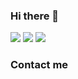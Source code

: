 ### Hi there 👋

<!--
**lcantonelli/lcantonelli** is a ✨ _special_ ✨ repository because its `README.md` (this file) appears on your GitHub profile.

Here are some ideas to get you started:

- 🔭 I’m currently working on ...
- 🌱 I’m currently learning ...
- 👯 I’m looking to collaborate on ...
- 🤔 I’m looking for help with ...
- 💬 Ask me about ...
- 📫 How to reach me: ...
- 😄 Pronouns: ...
- ⚡ Fun fact: ...
-->

<img src="http://github-readme-streak-stats.herokuapp.com?user=lcantonelli&theme=merko&hide_border=true&count_private=true&date_format=j%20M%5B%20Y%5D">

<img src="https://github-profile-trophy.vercel.app/?username=lcantonelli&column=2">

<img src="https://github-readme-stats-eight-theta.vercel.app/api/top-langs/?username=lcantonelli&layout=compact&count_private=true&langs_count=10&hide_border=true&theme=merko">



### Contact me
